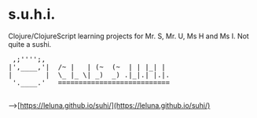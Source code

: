 # s.u.h.i.

Clojure/ClojureScript learning projects for Mr. S, Mr. U, Ms H and Ms I. Not quite a sushi.

<pre>
 ,;'''';,
|',____,'|  /~ |   | (~  (~  | | |_| |
|        |  \_ |_ \| _)  _) .|_|.| |.|.
 '.____.'   ===========================
 </pre>
 
 
-->[https://leluna.github.io/suhi/](https://leluna.github.io/suhi/)